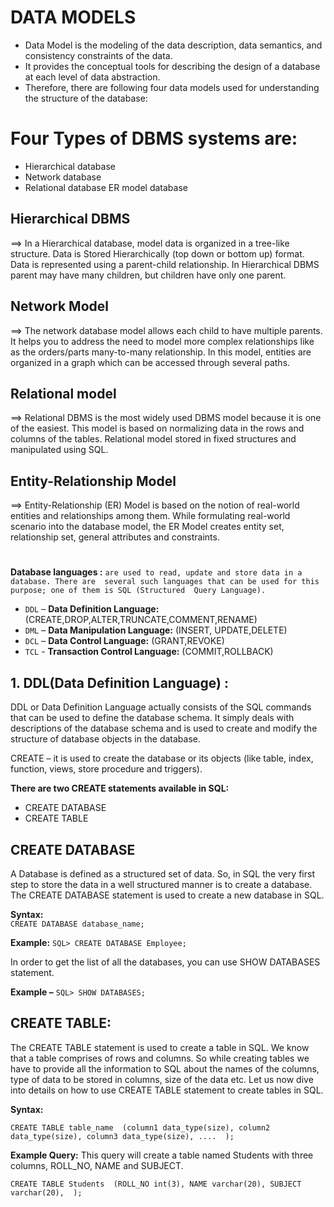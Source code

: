 <h1>DATA MODELS</h1>

 - Data Model is the modeling of the data description, data semantics, and consistency constraints of the data. 
 - It provides the conceptual tools for describing the design of a database at each level of data abstraction. 
 - Therefore, there are following four data models used for understanding the structure of the database: 
 
 <h1>Four Types of DBMS systems are: </h1>
 
- Hierarchical database 
- Network database 
- Relational database ER model database 

<h2>Hierarchical DBMS</h2> 

  ==>   In a Hierarchical database, model data is organized in a tree-like structure. Data is Stored 
Hierarchically (top down or bottom up) format. Data is represented using a parent-child 
relationship. In Hierarchical DBMS parent may have many children, but children have 
only one parent. 

<h2>Network Model </h2>

  ==>   The network database model allows each child to have multiple parents. It helps you to address 
the need to model more complex relationships like as the orders/parts many-to-many 
relationship. In this model, entities are organized in a graph which can be accessed through 
several paths.

<h2>Relational model</h2>

  ==>   Relational DBMS is the most widely used DBMS model because it is one of the easiest. This 
model is based on normalizing data in the rows and columns of the tables. Relational model 
stored in fixed structures and manipulated using SQL. 

<h2>Entity-Relationship Model</h2>

==>   Entity-Relationship (ER) Model is based on the notion of real-world entities and relationships 
among them. While formulating real-world scenario into the database model, the ER Model 
creates entity set, relationship set, general attributes and constraints. 
<h1></h1>

**Database languages :** `are used to read, update and store data in a database. There are 
several such languages that can be used for this purpose; one of them is SQL (Structured 
Query Language).` 

- ``DDL`` – **Data Definition Language:** (CREATE,DROP,ALTER,TRUNCATE,COMMENT,RENAME) 
- ``DML`` – **Data Manipulation Language:** (INSERT, UPDATE,DELETE) 
- `DCL` – **Data Control Language:** (GRANT,REVOKE) 
- `TCL` - **Transaction Control Language:** (COMMIT,ROLLBACK) 





<h2>1. DDL(Data Definition Language) :</h2>  DDL or Data Definition Language actually consists of the SQL commands that can be used to define the database schema. It simply deals with 
descriptions of the database schema and is used to create and modify the structure of database objects in the database. 

CREATE – it is used to create the database or its objects (like table, index, function, views, store procedure and triggers). 

**There are two CREATE statements available in SQL:** 
- CREATE DATABASE 
- CREATE TABLE

<h2>CREATE DATABASE</h2> 
A Database is defined as a structured set of data. So, in SQL the very first step to store 
the data in a well structured manner is to create a database. The CREATE DATABASE 
statement is used to create a new database in SQL. 

**Syntax:**  
``CREATE DATABASE database_name;``

**Example:** 
``SQL> CREATE DATABASE Employee;`` 

In order to get the list of all the databases, you can use SHOW DATABASES statement. 

**Example –**
``SQL> SHOW DATABASES;``



<h2>CREATE TABLE:</h2>
The CREATE TABLE statement is used to create a table in SQL. We know that a table 
comprises of rows and columns. So while creating tables we have to provide all the 
information to SQL about the names of the columns, type of data to be stored in columns, 
size of the data etc. Let us now dive into details on how to use CREATE TABLE statement 
to create tables in SQL. 

**Syntax:** 

``CREATE TABLE table_name 
(column1 data_type(size),
column2 data_type(size),
column3 data_type(size), .... 
);``

**Example Query:** 
This query will create a table named Students with three columns, ROLL_NO, NAME and SUBJECT.

``CREATE TABLE Students 
(ROLL_NO int(3),
NAME varchar(20),
SUBJECT varchar(20), 
);`` 
